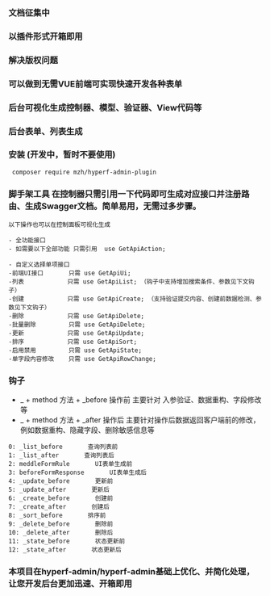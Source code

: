 ### 文档征集中
### 以插件形式开箱即用
### 解决版权问题
### 可以做到无需VUE前端可实现快速开发各种表单
### 后台可视化生成控制器、模型、验证器、View代码等
### 后台表单、列表生成

### 安装 (开发中，暂时不要使用)
```
 composer require mzh/hyperf-admin-plugin
```

### 脚手架工具 在控制器只需引用一下代码即可生成对应接口并注册路由、生成Swagger文档。简单易用，无需过多步骤。
    以下操作也可以在控制面板可视化生成
    
    - 全功能接口
    - 如需要以下全部功能 只需引用  use GetApiAction;
    
    - 自定义选择单项接口
    -前端UI接口       只需 use GetApiUi;
    -列表            只需 use GetApiList; （钩子中支持增加搜索条件、参数见下文钩子）
    -创建            只需 use GetApiCreate; （支持验证提交内容、创建前数据检测、参数见下文钩子）
    -删除            只需 use GetApiDelete; 
    -批量删除         只需 use GetApiDelete; 
    -更新            只需 use GetApiUpdate; 
    -排序            只需 use GetApiSort; 
    -启用禁用         只需 use GetApiState; 
    -单字段内容修改    只需 use GetApiRowChange; 
    
### 钩子
   - _ +  method 方法 + _before 操作前 主要针对 入参验证、数据重构、字段修改等
   - _ +  method 方法 + _after 操作后 主要针对操作后数据返回客户端前的修改，例如数据重构、隐藏字段、删除敏感信息等
    
    0: _list_before       查询列表前
    1: _list_after       查询列表后       
    2: meddleFormRule       UI表单生成前       
    3: beforeFormResponse       UI表单生成后       
    4: _update_before       更新前       
    5: _update_after       更新后       
    6: _create_before       创建前       
    7: _create_after       创建后       
    8: _sort_before       排序前       
    9: _delete_before       删除前       
    10: _delete_after       删除后       
    11: _state_before       状态更新前       
    12: _state_after       状态更新后       

### 本项目在hyperf-admin/hyperf-admin基础上优化、并简化处理，让您开发后台更加迅速、开箱即用